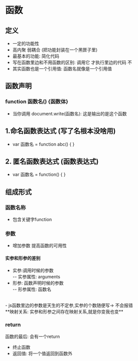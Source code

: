 # 函数
## 定义
- 一定的功能性
- 高内聚 弱耦合  (把功能封装在一个黑匣子里)
- 最基本的功能: 简化代码
- 写在函数里边和不用函数的区别: 调用它 才执行里边的代码
  不
- 其实函数也是一个引用值: 函数名就像是一个引用值
## 函数声明
###  function 函数名() {函数体}
- 当你调用 document.write(函数名): 这是输出的是这个函数
## 1.命名函数表达式 (写了名根本没啥用)
- var 函数名 = function abc() {  }  
## 2. 匿名函数表达式 (函数表达式)
 - var 函数名 = function() { }

## 组成形式
### 函数名称 
- 包含关键字function
### 参数
- 增加参数 提高函数的可用性
#### 实参和形参的差别
- 实参:调用时候的参数 <br/>
-- 实参属性: arguments
- 形参: 函数声明时候的参数 <br/>
-- 形参属性: 函数名
<br/>
- js函数里边的参数是天生的不定参,实参的个数随便写-> 不会报错 <br/>
  **映射关系: 实参和形参之间存在映射关系,就是你变我也变**

### return
函数的最后:  会有一个return 
- 终止函数
- 返回值: 将一个值返回到函数外